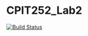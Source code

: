 # CPIT252_Lab2
[![Build Status](https://app.travis-ci.com/ReeNo1500/CPIT252_Lab2.svg?branch=main)](https://app.travis-ci.com/ReeNo1500/CPIT252_Lab2/CPIT252_2ndLab/lab2/LoggerTest.java)
